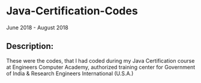 # Java-Certification-Codes
June 2018 - August 2018

## Description:
These were the codes, that I had coded during my Java Certification course at Engineers Computer Academy, authorized training center for Government of India & Research Engineers International (U.S.A.)
